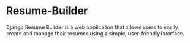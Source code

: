 # Resume-Builder
Django Resume Builder is a web application that allows users to easily create and manage their resumes using a simple, user-friendly interface.
